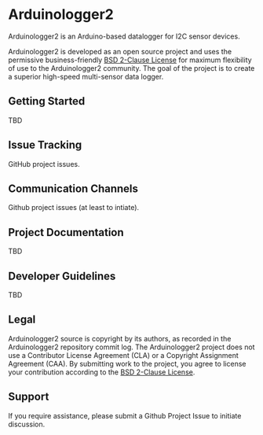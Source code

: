 Arduinologger2
=======

Arduinologger2 is an Arduino-based datalogger for I2C sensor devices.

Arduinologger2 is developed as an open source project and uses the permissive business-friendly [BSD 2-Clause License](http://opensource.org/licenses/BSD-2-Clause) for maximum flexibility of use to the Arduinologger2 community. The goal of the project is to create a superior high-speed multi-sensor data logger.

Getting Started
---------------
TBD

Issue Tracking
--------------
GitHub project issues.

Communication Channels
----------------------
Github project issues (at least to intiate).

Project Documentation
----------------------
TBD

Developer Guidelines
--------------------
TBD

Legal
-----
Arduinologger2 source is copyright by its authors, as recorded in the Arduinologger2 repository commit log. The Arduinologger2 project does not use a Contributor License Agreement (CLA) or a Copyright Assignment Agreement (CAA). By submitting work to the project, you agree to license your contribution according to the [BSD 2-Clause License](http://opensource.org/licenses/BSD-2-Clause).

Support
-------
If you require assistance, please submit a Github Project Issue to initiate discussion.
